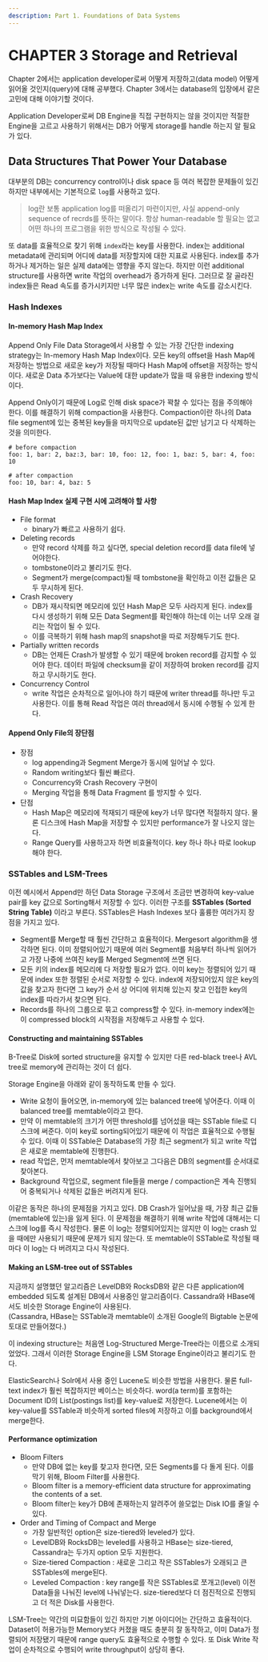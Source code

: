 ```yaml
---
description: Part 1. Foundations of Data Systems
---
```


# CHAPTER 3 Storage and Retrieval

Chapter 2에서는 application developer로써 어떻게 저장하고\(data model\) 어떻게 읽어올 것인지\(query\)에 대해 공부했다. Chapter 3에서는 database의 입장에서 같은 고민에 대해 이야기할 것이다.

Application Developer로써 DB Engine을 직접 구현하지는 않을 것이지만 적절한 Engine을 고르고 사용하기 위해서는 DB가 어떻게 storage를 handle 하는지 알 필요가 있다.

## Data Structures That Power Your Database

대부분의 DB는 concurrency control이나 disk space 등 여러 복잡한 문제들이 있긴 하지만 내부에서는 기본적으로 `log`를 사용하고 있다. 

> log란 보통 application log를 떠올리기 마련이지만, 사실 append-only sequence of recrds를 뜻하는 말이다. 항상 human-readable 할 필요는 없고 어떤 하나의 프로그램을 위한 방식으로 작성될 수 있다.

또 data를 효율적으로 찾기 위해 `index`라는 key를 사용한다. index는 additional metadata에 관리되며 어디에 data를 저장할지에 대한 지표로 사용된다. index를 추가하거나 제거하는 일은 실제 data에는 영향을 주지 않는다. 하지만 이런 additional structure를 사용하면 write 작업의 overhead가 증가하게 된다. 그러므로 잘 골라진 index들은 Read 속도를 증가시키지만 너무 많은 index는 write 속도를 감소시킨다.

### Hash Indexes

#### In-memory Hash Map Index

Append Only File Data Storage에서 사용할 수 있는 가장 간단한 indexing strategy는 In-memory Hash Map Index이다. 모든 key의 offset을 Hash Map에 저장하는 방법으로 새로운 key가 저장될 때마다 Hash Map에 offset을 저장하는 방식이다.  새로운 Data 추가보다는 Value에 대한 update가 많을 때 유용한 indexing 방식이다. 

Append Only이기 때문에 Log로 인해 disk space가 꽉찰 수 있다는 점을 주의해야 한다. 이를 해결하기 위해 compaction을 사용한다. Compaction이란 하나의 Data file segment에 있는 중복된 key들을 마지막으로 update된 값만 남기고 다 삭제하는 것을 의미한다. 

```text
# before compaction
foo: 1, bar: 2, baz:3, bar: 10, foo: 12, foo: 1, baz: 5, bar: 4, foo: 10

# after compaction
foo: 10, bar: 4, baz: 5
```

#### Hash Map Index 실제 구현 시에 고려해야 할 사항

* File format 
  * binary가 빠르고 사용하기 쉽다.
* Deleting records
  * 만약 record 삭제를 하고 싶다면, special deletion record를 data file에 넣어야한다.
  * tombstone이라고 불리기도 한다.
  * Segment가 merge\(compact\)될 때 tombstone을 확인하고 이전 값들은 모두 무시하게 된다.
* Crash Recovery
  * DB가 재시작되면 메모리에 있던 Hash Map은 모두 사라지게 된다. index를 다시 생성하기 위해 모든 Data Segment를 확인해야 하는데 이는 너무 오래 걸리는 작업이 될 수 있다.
  * 이를 극복하기 위해 hash map의 snapshot을 따로 저장해두기도 한다.
* Partially written records
  * DB는 언제든 Crash가 발생할 수 있기 때문에 broken record를 감지할 수 있어야 한다. 데이터 파일에 checksum을 같이 저장하여 broken record를 감지하고 무시하기도 한다.
* Concurrency Control
  * write 작업은 순차적으로 일어나야 하기 때문에 writer thread를 하나만 두고 사용한다. 이를 통해 Read 작업은 여러 thread에서 동시에 수행될 수 있게 한다. 

#### Append Only File의 장단점

* 장점
  * log appending과 Segment Merge가 동시에 일어날 수 있다.
  * Random writing보다 훨씬 빠르다.
  * Concurrency와 Crash Recovery 구현이 
  * Merging 작업을 통해 Data Fragment 를 방지할 수 있다.
* 단점
  * Hash Map은 메모리에 적재되기 때문에 key가 너무 많다면 적절하지 않다. 물론 디스크에 Hash Map을 저장할 수 있지만 performance가 잘 나오지 않는다. 
  * Range Query를 사용하고자 하면 비효율적이다. key 하나 하나 따로 lookup 해야 한다.

### SSTables and LSM-Trees

이전 예시에서 Append만 하던 Data Storage 구조에서 조금만 변경하여 key-value pair를 key 값으로 Sorting해서 저장할 수 있다. 이러한 구조를 **SSTables \(Sorted String Table\)** 이라고 부른다. SSTables은 Hash Indexes 보다 훌륭한 여러가지 장점을 가지고 있다.

* Segment를 Merge할 때 훨씬 간단하고 효율적이다. Mergesort algorithm을 생각하면 된다. 이미 정렬되어있기 때문에 여러 Segment를 처음부터 하나씩 읽어가고 가장 나중에 쓰여진 key를 Merged Segment에 쓰면 된다.
* 모든 키의 index를 메모리에 다 저장할 필요가 없다. 이미 key는 정렬되어 있기 때문에 index 또한 정렬된 순서로 저장할 수 있다. index에 저장되어있지 않은 key의 값을 찾고자 한다면 그 key가 순서 상 어디에 위치해 있는지 찾고 인접한 key의 index를 따라가서 찾으면 된다.
* Records를 하나의 그룹으로 묶고 compress할 수 있다. in-memory index에는 이 compressed block의 시작점을 저장해두고 사용할 수 있다.

#### Constructing and maintaining SSTables

B-Tree로 Disk에 sorted structure을 유지할 수 있지만 다른 red-black tree나 AVL tree로 memory에 관리하는 것이 더 쉽다. 

Storage Engine을 아래와 같이 동작하도록 만들 수 있다.

* Write 요청이 들어오면, in-memory에 있는 balanced tree에 넣어준다. 이때 이 balanced tree를 memtable이라고 한다.
* 만약 이 memtable의 크기가 어떤 threshold를 넘어섰을 때는 SSTable file로  디스크에 써준다. 이미 key로 sorting되어있기 때문에 이 작업은 효율적으로 수행될 수 있다. 이때 이 SSTable은 Database의 가장 최근 segment가 되고 write 작업은 새로운 memtable에 진행한다.
* read 작업은, 먼저 memtable에서 찾아보고 그다음은 DB의 segment를 순서대로 찾아본다.
* Background 작업으로, segment file들을 merge / compaction은 계속 진행되어 중복되거나 삭제된 값들은 버려지게 된다.

이같은 동작은 하나의 문제점을 가지고 있다. DB Crash가 일어났을 때, 가장 최근 값들\(memtable에 있는\)을 잃게 된다. 이 문제점을 해결하기 위해 write 작업에 대해서는 디스크에 log를 즉시 작성한다. 물론 이 log는 정렬되어있지는 않지만 이 log는 crash 있을 때에만 사용되기 때문에 문제가 되지 않는다. 또 memtable이 SSTable로 작성될 때마다 이 log는 다 버려지고 다시 작성된다.

#### Making an LSM-tree out of SSTables

지금까지 설명했던 알고리즘은 LevelDB와 RocksDB와 같은 다른 application에 embedded 되도록 설계된 DB에서 사용중인 알고리즘이다. Cassandra와 HBase에서도 비슷한 Storage Engine이 사용된다.  
\(Cassandra, HBase는 SSTable과 memtable이 소개된 Google의 Bigtable 논문에 토대로 만들어졌다.\)

이 indexing structure는 처음엔 Log-Structured Merge-Tree라는 이름으로 소개되었었다. 그래서 이러한 Storage Engine을 LSM Storage Engine이라고 불리기도 한다.

ElasticSearch나 Solr에서 사용 중인 Lucene도 비슷한 방법을 사용한다. 물론 full-text index가 훨씬 복잡하지만 베이스는 비슷하다. word\(a term\)를 포함하는 Document ID의 List\(postings list\)를 key-value로 저장한다. Lucene에서는 이 key-value를 SSTable과 비슷하게 sorted files에 저장하고 이를 background에서 merge한다.

#### Performance optimization

* Bloom Filters
  * 만약 DB에 없는 key를 찾고자 한다면, 모든 Segments를 다 돌게 된다. 이를 막기 위해, Bloom Filter를 사용한다.
  * Bloom filter is a memory-efficient data structure for approximating the contents of a set.
  * Bloom filter는 key가 DB에 존재하는지 알려주어 쓸모없는 Disk IO를 줄일 수 있다.
* Order and Timing of Compact and Merge
  * 가장 일반적인 option은 size-tiered와 leveled가 있다.
  * LevelDB와 RocksDB는 leveled를 사용하고 HBase는 size-tiered, Cassandra는 두가지 option 모두 지원한다.
  * Size-tiered Compaction : 새로운 그리고 작은 SSTables가 오래되고 큰 SSTables에 merge된다.
  * Leveled Compaction : key range를 작은 SSTables로 쪼개고\(level\) 이전 Data들을 나눠진 level에 나눠넣는다. size-tiered보다 더 점진적으로 진행되고 더 적은 Disk를 사용한다.

LSM-Tree는 약간의 미묘함들이 있긴 하지만 기본 아이디어는 간단하고 효율적이다. Dataset이 허용가능한 Memory보다 커졌을 때도 충분히 잘 동작하고, 이미 Data가 정렬되어 저장됐기 때문에 range query도 효율적으로 수행할 수 있다. 또 Disk Write 작업이 순차적으로 수행되어 write throughput이 상당히 좋다.



